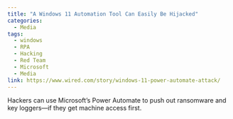 ```yaml
---
title: "A Windows 11 Automation Tool Can Easily Be Hijacked"
categories:
  - Media
tags:
  - windows
  - RPA
  - Hacking
  - Red Team
  - Microsoft
  - Media
link: https://www.wired.com/story/windows-11-power-automate-attack/
---
```


Hackers can use Microsoft’s Power Automate to push out ransomware and key loggers—if they get machine access first.
